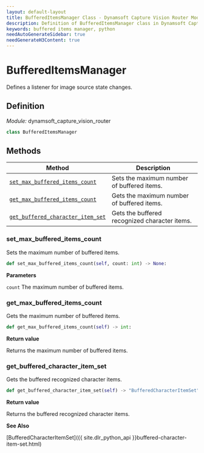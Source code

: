 ```yaml
---
layout: default-layout
title: BufferedItemsManager Class - Dynamsoft Capture Vision Router Module Python Edition API Reference
description: Definition of BufferedItemsManager class in Dynamsoft Capture Vision Module Python Edition.
keywords: buffered items manager, python
needAutoGenerateSidebar: true
needGenerateH3Content: true
---
```


# BufferedItemsManager

Defines a listener for image source state changes.

## Definition

*Module:* dynamsoft_capture_vision_router

```python
class BufferedItemsManager
```

## Methods

| Method                                                    | Description                                        |
| --------------------------------------------------------- | -------------------------------------------------- |
| [`set_max_buffered_items_count`](#set_max_buffered_items_count) | Sets the maximum number of buffered items. |
| [`get_max_buffered_items_count`](#set_max_buffered_items_count) | Gets the maximum number of buffered items. |
| [`get_buffered_character_item_set`](#set_max_buffered_items_count) | Gets the buffered recognized character items. |

### set_max_buffered_items_count

Sets the maximum number of buffered items.

```python
def set_max_buffered_items_count(self, count: int) -> None:
```

**Parameters**

`count` The maximum number of buffered items.

### get_max_buffered_items_count

Gets the maximum number of buffered items.

```python
def get_max_buffered_items_count(self) -> int:
```

**Return value**

Returns the maximum number of buffered items.

### get_buffered_character_item_set

Gets the buffered recognized character items.

```python
def get_buffered_character_item_set(self) -> "BufferedCharacterItemSet":
```

**Return value**

Returns the buffered recognized character items.

**See Also**

[BufferedCharacterItemSet]({{ site.dlr_python_api }}buffered-character-item-set.html)
